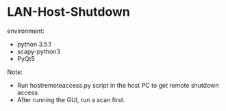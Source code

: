 # LAN-Host-Shutdown

environment:
- python 3.5.1
- scapy-python3
- PyQt5

Note:
- Run hostremoteaccess.py script in the host PC to get remote shutdown access.
- After running the GUI, run a scan first.
